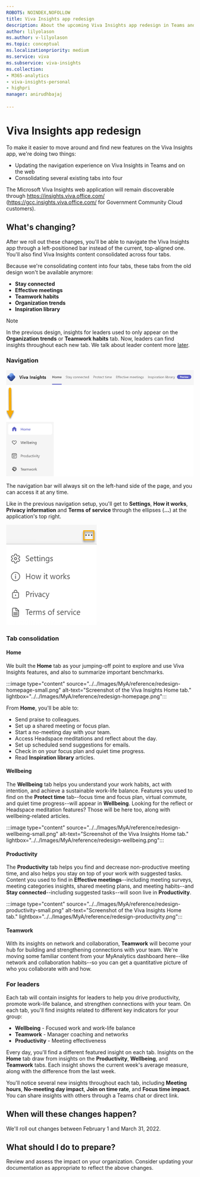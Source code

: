 ```yaml
---
ROBOTS: NOINDEX,NOFOLLOW
title: Viva Insights app redesign
description: About the upcoming Viva Insights app redesign in Teams and on the web
author: lilyolason
ms.author: v-lilyolason
ms.topic: conceptual
ms.localizationpriority: medium 
ms.service: viva 
ms.subservice: viva-insights 
ms.collection: 
- M365-analytics
- viva-insights-personal
- highpri
manager: anirudhbajaj

---
```


# Viva Insights app redesign

To make it easier to move around and find new features on the Viva Insights app, we're doing two things:

* Updating the navigation experience on Viva Insights in Teams and on the web
* Consolidating several existing tabs into four

The Microsoft Viva Insights web application will remain discoverable through https://insights.viva.office.com/ (https://gcc.insights.viva.office.com/ for Government Community Cloud customers).



## What's changing?

After we roll out these changes, you'll be able to navigate the Viva Insights app through a left-positioned bar instead of the current, top-aligned one. You'll also find Viva Insights content consolidated across four tabs. 

Because we're consolidating content into four tabs, these tabs from the old design won't be available anymore:

* **Stay connected**
* **Effective meetings**
* **Teamwork habits**
* **Organization trends**
* **Inspiration library**

>[!Note]
>In the previous design, insights for leaders used to only appear on the **Organization trends** or **Teamwork habits** tab. Now, leaders can find insights throughout each new tab. We talk about leader content more [later](#for-leaders).

### Navigation

![Screenshot that shows the Viva Insights app's new navigation bar.](../../Images/MyA/reference/redesign-navigation-change.png)

The navigation bar will always sit on the left-hand side of the page, and you can access it at any time. <!--pending confirmation re: Focus mode-->

Like in the previous navigation setup, you'll get to **Settings**, **How it works**, **Privacy information** and **Terms of service** through the ellipses (**...**) at the application's top right.

![Screenshot that shows the Viva Insights app's new navigation bar.](../../Images/MyA/reference/redesign-ellipses-settings.png)


### Tab consolidation

#### Home

We built the **Home** tab as your jumping-off point to explore and use Viva Insights features, and also to summarize important benchmarks.

:::image type="content" source="../../Images/MyA/reference/redesign-homepage-small.png" alt-text="Screenshot of the Viva Insights Home tab." lightbox="../../Images/MyA/reference/redesign-homepage.png":::

From **Home**, you'll be able to:

* Send praise to colleagues.
* Set up a shared meeting or focus plan.
* Start a no-meeting day with your team.
* Access Headspace meditations and reflect about the day.
* Set up scheduled send suggestions for emails.
* Check in on your focus plan and quiet time progress.
* Read **Inspiration library** articles.

#### Wellbeing

The **Wellbeing** tab helps you understand your work habits, act with intention, and achieve a sustainable work-life balance. Features you used to find on the **Protect time** tab--focus time and focus plan, virtual commute, and quiet time progress--will appear in **Wellbeing**. Looking for the reflect or Headspace meditation features? Those will be here too, along with wellbeing-related articles.

:::image type="content" source="../../Images/MyA/reference/redesign-wellbeing-small.png" alt-text="Screenshot of the Viva Insights Home tab." lightbox="../../Images/MyA/reference/redesign-wellbeing.png":::


#### Productivity

The **Productivity** tab helps you find and decrease non-productive meeting time, and also helps you stay on top of your work with suggested tasks. Content you used to find in **Effective meetings**--including meeting surveys, meeting categories insights, shared meeting plans, and meeting habits--and **Stay connected**--including suggested tasks--will soon live in **Productivity**.

:::image type="content" source="../../Images/MyA/reference/redesign-productivity-small.png" alt-text="Screenshot of the Viva Insights Home tab." lightbox="../../Images/MyA/reference/redesign-productivity.png":::

#### Teamwork

With its insights on network and collaboration, **Teamwork** will become your hub for building and strengthening connections with your team. We're moving some familiar content from your MyAnalytics dashboard here--like network and collaboration habits--so you can get a quantitative picture of who you collaborate with and how.

### For leaders

Each tab will contain insights for leaders to help you drive productivity, promote work-life balance, and strengthen connections with your team. On each tab, you'll find insights related to different key indicators for your group:

* **Wellbeing** - Focused work and work-life balance
* **Teamwork** - Manager coaching and networks
* **Productivity** - Meeting effectiveness

Every day, you'll find a different featured insight on each tab. Insights on the **Home** tab draw from insights on the **Productivity**, **Wellbeing**, and **Teamwork** tabs. Each insight shows the current week's average measure, along with the difference from the last week. 

You'll notice several new insights throughout each tab, including **Meeting hours**, **No-meeting day impact**, **Join on time rate**, and **Focus time impact**. You can share insights with others through a Teams chat or direct link.

## When will these changes happen?

We'll roll out changes between February 1 and March 31, 2022.

## What should I do to prepare?

Review and assess the impact on your organization. Consider updating your documentation as appropriate to reflect the above changes.